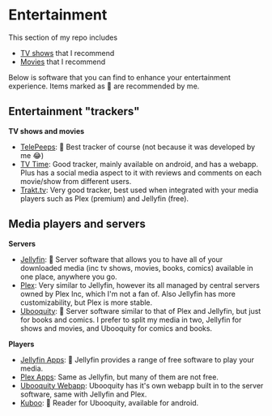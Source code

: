Entertainment
=====================

This section of my repo includes

- [TV shows](https://github.com/crxssed7/crxssed7/blob/main/Entertainment/tv-shows.md) that I recommend
- [Movies](https://github.com/crxssed7/crxssed7/blob/main/Entertainment/movies.md) that I recommend

Below is software that you can find to enhance your entertainment experience. Items marked as 👑 are recommended by me.

## Entertainment "trackers"
**TV shows and movies**

- [TelePeeps](https://kitric.github.io/projects/telepeeps.html): 👑 Best tracker of course (not because it was developed by me 😂)
- [TV Time](https://www.tvtime.com): Good tracker, mainly available on android, and has a webapp. Plus has a social media aspect to it with reviews and comments on each movie/show from different users.
- [Trakt.tv](https://trakt.tv): Very good tracker, best used when integrated with your media players such as Plex (premium) and Jellyfin (free).

## Media players and servers
**Servers**

- [Jellyfin](https://jellyfin.org): 👑 Server software that allows you to have all of your downloaded media (inc tv shows, movies, books, comics) available in one place, anywhere you go.
- [Plex](https://www.plex.tv/en-gb/): Very similar to Jellyfin, however its all managed by central servers owned by Plex Inc, which I'm not a fan of. Also Jellyfin has more customizability, but Plex is more stable. 
- [Ubooquity](https://vaemendis.net/ubooquity/): 👑 Server software similar to that of Plex and Jellyfin, but just for books and comics. I prefer to split my media in two, Jellyfin for shows and movies, and Ubooquity for comics and books.

**Players**

- [Jellyfin Apps](https://jellyfin.org/downloads/): 👑 Jellyfin provides a range of free software to play your media.
- [Plex Apps](https://www.plex.tv/en-gb/media-server-downloads/#plex-app): Same as Jellyfin, but many of them are not free.
- [Ubooquity Webapp](https://vaemendis.net/ubooquity/): Ubooquity has it's own webapp built in to the server software, same with Jellyfin and Plex.
- [Kuboo](https://play.google.com/store/apps/details?id=com.sethchhim.kuboo&hl=en_GB&gl=US): 👑 Reader for Ubooquity, available for android.